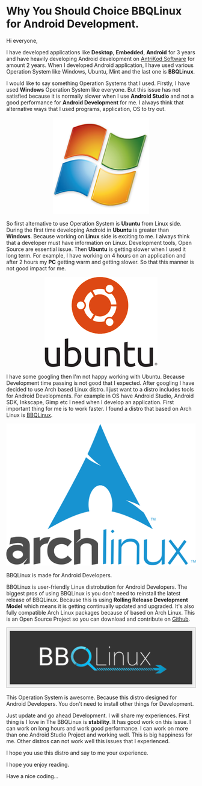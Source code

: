 # Why You Should Choice BBQLinux for Android Development.

Hi everyone,

I have developed applications like **Desktop**, **Embedded**, **Android** for 3 years and have heavily developing Android development on [AntriKod Software](www.antrikod.com) for amount 2 years. When I developed Android application, I have used various Operation System like Windows, Ubuntu, Mint and the last one is **BBQLinux**. 

I would like to say something Operation Systems that I used. Firstly, I have used **Windows** Operation System like everyone. But this issue has not satisfied because it is normally slower when I use **Android Studio** and not a good performance for **Android Development** for me. I always think that alternative ways that I used programs, application, OS to try out. 

<p align="center">
    <img src="img/windows-logo.png">
</p>

So first alternative to use Operation System is **Ubuntu** from Linux side. During the first time developing Android in **Ubuntu** is greater than **Windows**. Because working on **Linux** side is exciting to me. I always think that a developer must have information on Linux. Development tools, Open Source are essential issue. Then **Ubuntu** is getting slower when I used it long term. For example, I have working on 4 hours on an application and after 2 hours my **PC** getting warm and getting slower. So that this manner is not good impact for me. 

<p align="center">
    <img src="img/ubuntu-logo112.png">
</p>


I have some googling then I'm not happy working with Ubuntu. Because Development time passing is not good that I expected. After googling I have decided to use Arch based Linux distro. I just want to a distro includes tools for Android Developments. For example in OS have Android Studio, Android SDK, Inkscape, Gimp etc I need when I develop an application. First important thing for me is to work faster. I found a distro that based on Arch Linux is [BBQLinux](http://bbqlinux.org/). 

<p align="center">
    <img src="img/arch-logo.png">
</p>

BBQLinux is made for Android Developers. 

BBQLinux is user-friendly Linux distrobution for Android Developers. The biggest pros of using BBQLinux is you don't need to reinstall the latest release of BBQLinux. Because this is using **Rolling Release Development Model** which means it is getting continually updated and upgraded.
lt's also fully compatible Arch Linux packages because of based on Arch Linux. This is an Open Source Project so you can download and contribute on [Github](https://github.com/bbqlinux ).

<p align="center">
    <img src="img/bbqlinux.png">
</p>

This Operation System is awesome. Because this distro designed for Android Developers. You don't need to install other things for Development.

Just update and go ahead Development. I will share my experiences. First thing is I love in The  BBQLinux is **stability**. It has good work on this issue. I can work on long hours and work good performance. I can work on more than one Android Studio Project and working well. This is big happiness for me. Other distros can not work well this issues that I experienced.

I hope you use this distro and say to me your experience.

I hope you enjoy reading.

Have a nice coding...
